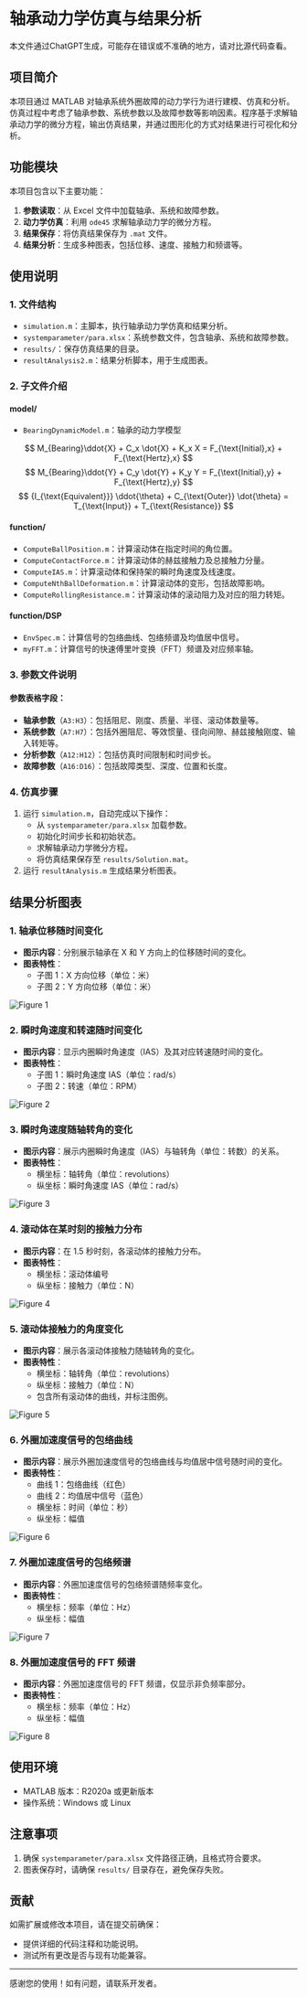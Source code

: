 # 轴承动力学仿真与结果分析

本文件通过ChatGPT生成，可能存在错误或不准确的地方，请对比源代码查看。

## 项目简介
本项目通过 MATLAB 对轴承系统外圈故障的动力学行为进行建模、仿真和分析。仿真过程中考虑了轴承参数、系统参数以及故障参数等影响因素。程序基于求解轴承动力学的微分方程，输出仿真结果，并通过图形化的方式对结果进行可视化和分析。

## 功能模块
本项目包含以下主要功能：
1. **参数读取**：从 Excel 文件中加载轴承、系统和故障参数。
2. **动力学仿真**：利用 `ode45` 求解轴承动力学的微分方程。
3. **结果保存**：将仿真结果保存为 `.mat` 文件。
4. **结果分析**：生成多种图表，包括位移、速度、接触力和频谱等。

## 使用说明

### 1. 文件结构
- `simulation.m`：主脚本，执行轴承动力学仿真和结果分析。
- `systemparameter/para.xlsx`：系统参数文件，包含轴承、系统和故障参数。
- `results/`：保存仿真结果的目录。
- `resultAnalysis2.m`：结果分析脚本，用于生成图表。

### 2. 子文件介绍

#### model/
- `BearingDynamicModel.m`：轴承的动力学模型

$$ M_{Bearing}\ddot{X} + C_x \dot{X} + K_x X = F_{\text{Initial},x} + F_{\text{Hertz},x} $$
$$ M_{Bearing}\ddot{Y} + C_y \dot{Y} + K_y Y = F_{\text{Initial},y} + F_{\text{Hertz},y} $$
$$ {I_{\text{Equivalent}}} \ddot{\theta} + C_{\text{Outer}} \dot{\theta} = T_{\text{Input}} + T_{\text{Resistance}} $$


#### function/
- `ComputeBallPosition.m`：计算滚动体在指定时间的角位置。
- `ComputeContactForce.m`：计算滚动体的赫兹接触力及总接触力分量。
- `ComputeIAS.m`：计算滚动体和保持架的瞬时角速度及线速度。
- `ComputeNthBallDeformation.m`：计算滚动体的变形，包括故障影响。
- `ComputeRollingResistance.m`：计算滚动体的滚动阻力及对应的阻力转矩。

#### function/DSP
- `EnvSpec.m`：计算信号的包络曲线、包络频谱及均值居中信号。
- `myFFT.m`：计算信号的快速傅里叶变换（FFT）频谱及对应频率轴。

### 3. 参数文件说明
#### 参数表格字段：
- **轴承参数**（`A3:H3`）：包括阻尼、刚度、质量、半径、滚动体数量等。
- **系统参数**（`A7:H7`）：包括外圈阻尼、等效惯量、径向间隙、赫兹接触刚度、输入转矩等。
- **分析参数**（`A12:H12`）：包括仿真时间限制和时间步长。
- **故障参数**（`A16:D16`）：包括故障类型、深度、位置和长度。

### 4. 仿真步骤
1. 运行 `simulation.m`，自动完成以下操作：
   - 从 `systemparameter/para.xlsx` 加载参数。
   - 初始化时间步长和初始状态。
   - 求解轴承动力学微分方程。
   - 将仿真结果保存至 `results/Solution.mat`。
2. 运行 `resultAnalysis.m` 生成结果分析图表。

## 结果分析图表

### 1. 轴承位移随时间变化
- **图示内容**：分别展示轴承在 X 和 Y 方向上的位移随时间的变化。
- **图表特性**：
  - 子图 1：X 方向位移（单位：米）
  - 子图 2：Y 方向位移（单位：米）

![Figure 1](https://raw.githubusercontent.com/BiaWei/Bearing-Dynamics/refs/heads/main/examples/figure1.png "Figure 1")

### 2. 瞬时角速度和转速随时间变化
- **图示内容**：显示内圈瞬时角速度（IAS）及其对应转速随时间的变化。
- **图表特性**：
  - 子图 1：瞬时角速度 IAS（单位：rad/s）
  - 子图 2：转速（单位：RPM）

![Figure 2](https://raw.githubusercontent.com/BiaWei/Bearing-Dynamics/refs/heads/main/examples/figure2.png "Figure 2")

### 3. 瞬时角速度随轴转角的变化
- **图示内容**：展示内圈瞬时角速度（IAS）与轴转角（单位：转数）的关系。
- **图表特性**：
  - 横坐标：轴转角（单位：revolutions）
  - 纵坐标：瞬时角速度 IAS（单位：rad/s）

![Figure 3](https://raw.githubusercontent.com/BiaWei/Bearing-Dynamics/refs/heads/main/examples/figure3.png "Figure 3")

### 4. 滚动体在某时刻的接触力分布
- **图示内容**：在 1.5 秒时刻，各滚动体的接触力分布。
- **图表特性**：
  - 横坐标：滚动体编号
  - 纵坐标：接触力（单位：N）

![Figure 4](https://raw.githubusercontent.com/BiaWei/Bearing-Dynamics/refs/heads/main/examples/figure4.png "Figure 4")

### 5. 滚动体接触力的角度变化
- **图示内容**：展示各滚动体接触力随轴转角的变化。
- **图表特性**：
  - 横坐标：轴转角（单位：revolutions）
  - 纵坐标：接触力（单位：N）
  - 包含所有滚动体的曲线，并标注图例。

![Figure 5](https://raw.githubusercontent.com/BiaWei/Bearing-Dynamics/refs/heads/main/examples/figure5.png "Figure 5")

### 6. 外圈加速度信号的包络曲线
- **图示内容**：展示外圈加速度信号的包络曲线与均值居中信号随时间的变化。
- **图表特性**：
  - 曲线 1：包络曲线（红色）
  - 曲线 2：均值居中信号（蓝色）
  - 横坐标：时间（单位：秒）
  - 纵坐标：幅值

![Figure 6](https://raw.githubusercontent.com/BiaWei/Bearing-Dynamics/refs/heads/main/examples/figure6.png "Figure 6")

### 7. 外圈加速度信号的包络频谱
- **图示内容**：外圈加速度信号的包络频谱随频率变化。
- **图表特性**：
  - 横坐标：频率（单位：Hz）
  - 纵坐标：幅值

![Figure 7](https://raw.githubusercontent.com/BiaWei/Bearing-Dynamics/refs/heads/main/examples/figure7.png "Figure 7")

### 8. 外圈加速度信号的 FFT 频谱
- **图示内容**：外圈加速度信号的 FFT 频谱，仅显示非负频率部分。
- **图表特性**：
  - 横坐标：频率（单位：Hz）
  - 纵坐标：幅值

![Figure 8](https://raw.githubusercontent.com/BiaWei/Bearing-Dynamics/refs/heads/main/examples/figure8.png "Figure 8")

## 使用环境
- MATLAB 版本：R2020a 或更新版本
- 操作系统：Windows 或 Linux

## 注意事项
1. 确保 `systemparameter/para.xlsx` 文件路径正确，且格式符合要求。
2. 图表保存时，请确保 `results/` 目录存在，避免保存失败。

## 贡献
如需扩展或修改本项目，请在提交前确保：
- 提供详细的代码注释和功能说明。
- 测试所有更改是否与现有功能兼容。

---

感谢您的使用！如有问题，请联系开发者。

